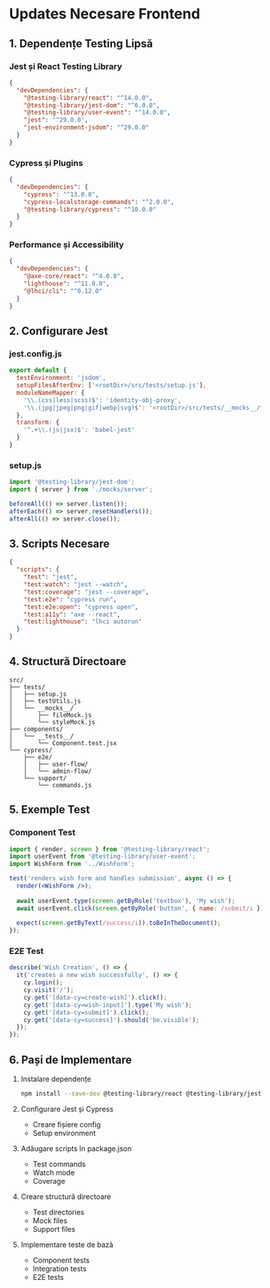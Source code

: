 # Updates Necesare Frontend

## 1. Dependențe Testing Lipsă

### Jest și React Testing Library
```json
{
  "devDependencies": {
    "@testing-library/react": "^14.0.0",
    "@testing-library/jest-dom": "^6.0.0",
    "@testing-library/user-event": "^14.0.0",
    "jest": "^29.0.0",
    "jest-environment-jsdom": "^29.0.0"
  }
}
```

### Cypress și Plugins
```json
{
  "devDependencies": {
    "cypress": "^13.0.0",
    "cypress-localstorage-commands": "^2.0.0",
    "@testing-library/cypress": "^10.0.0"
  }
}
```

### Performance și Accessibility
```json
{
  "devDependencies": {
    "@axe-core/react": "^4.0.0",
    "lighthouse": "^11.0.0",
    "@lhci/cli": "^0.12.0"
  }
}
```

## 2. Configurare Jest

### jest.config.js
```js
export default {
  testEnvironment: 'jsdom',
  setupFilesAfterEnv: ['<rootDir>/src/tests/setup.js'],
  moduleNameMapper: {
    '\\.(css|less|scss)$': 'identity-obj-proxy',
    '\\.(jpg|jpeg|png|gif|webp|svg)$': '<rootDir>/src/tests/__mocks__/fileMock.js'
  },
  transform: {
    '^.+\\.(js|jsx)$': 'babel-jest'
  }
}
```

### setup.js
```js
import '@testing-library/jest-dom';
import { server } from './mocks/server';

beforeAll(() => server.listen());
afterEach(() => server.resetHandlers());
afterAll(() => server.close());
```

## 3. Scripts Necesare

```json
{
  "scripts": {
    "test": "jest",
    "test:watch": "jest --watch",
    "test:coverage": "jest --coverage",
    "test:e2e": "cypress run",
    "test:e2e:open": "cypress open",
    "test:a11y": "axe --react",
    "test:lighthouse": "lhci autorun"
  }
}
```

## 4. Structură Directoare

```
src/
├── tests/
│   ├── setup.js
│   ├── testUtils.js
│   └── __mocks__/
│       ├── fileMock.js
│       └── styleMock.js
├── components/
│   └── __tests__/
│       └── Component.test.jsx
└── cypress/
    ├── e2e/
    │   ├── user-flow/
    │   └── admin-flow/
    └── support/
        └── commands.js
```

## 5. Exemple Test

### Component Test
```jsx
import { render, screen } from '@testing-library/react';
import userEvent from '@testing-library/user-event';
import WishForm from '../WishForm';

test('renders wish form and handles submission', async () => {
  render(<WishForm />);
  
  await userEvent.type(screen.getByRole('textbox'), 'My wish');
  await userEvent.click(screen.getByRole('button', { name: /submit/i }));
  
  expect(screen.getByText(/success/i)).toBeInTheDocument();
});
```

### E2E Test
```js
describe('Wish Creation', () => {
  it('creates a new wish successfully', () => {
    cy.login();
    cy.visit('/');
    cy.get('[data-cy=create-wish]').click();
    cy.get('[data-cy=wish-input]').type('My wish');
    cy.get('[data-cy=submit]').click();
    cy.get('[data-cy=success]').should('be.visible');
  });
});
```

## 6. Pași de Implementare

1. Instalare dependențe
   ```bash
   npm install --save-dev @testing-library/react @testing-library/jest-dom jest-environment-jsdom cypress
   ```

2. Configurare Jest și Cypress
   - Creare fișiere config
   - Setup environment

3. Adăugare scripts în package.json
   - Test commands
   - Watch mode
   - Coverage

4. Creare structură directoare
   - Test directories
   - Mock files
   - Support files

5. Implementare teste de bază
   - Component tests
   - Integration tests
   - E2E tests
